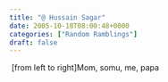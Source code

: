 ```yaml
---
title: "@ Hussain Sagar"
date: 2005-10-18T08:00:48+0000
categories: ["Random Ramblings"]
draft: false
---
```


<a href="http://photos1.blogger.com/blogger/4389/468/1600/Rakesh4.jpg"><img src="http://photos1.blogger.com/blogger/4389/468/320/Rakesh4.jpg" border="0" alt="" /></a>
[from left to right]Mom, somu, me, papa